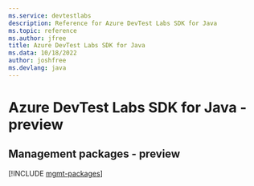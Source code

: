 ```yaml
---
ms.service: devtestlabs
description: Reference for Azure DevTest Labs SDK for Java
ms.topic: reference
ms.author: jfree
title: Azure DevTest Labs SDK for Java
ms.data: 10/18/2022
author: joshfree
ms.devlang: java
---
```

# Azure DevTest Labs SDK for Java - preview

## Management packages - preview
[!INCLUDE [mgmt-packages](devtest-labs-mgmt-index.md)]